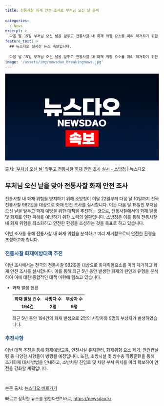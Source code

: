 ```yaml
---
title: 전통사찰 화재 안전 조사로 부처님 오신 날 준비

categories:
  - News
excerpt: >
  다음 달 15일 부처님 오신 날을 앞두고 전통사찰 내 화재 위험 요소를 미리 제거하기 위한 안전 조사가 실시…
feature_text: >
  ## 뉴스다오 실시간 뉴스 속보입니다.

  다음 달 15일 부처님 오신 날을 앞두고 전통사찰 내 화재 위험 요소를 미리 제거하기 위한 안전 조사가 실시…
image: '/assets/img/newsdao_breakingnews.jpg'
---
```


![뉴스다오 속보](/assets/img/newsdao_breakingnews.jpg)

<p>출처: <a href="https://newsdao.kr/3632" rel="dofollow">‘부처님 오신 날’ 앞두고 전통사찰 화재 안전 조사 실시 - 소방청</a> | 뉴스다오</p>

<h2 data-ke-size="size26">부처님 오신 날을 맞아 전통사찰 화재 안전 조사</h2>
전통사찰 내 화재 위험을 방지하기 위해 소방청이 이달 22일부터 다음 달 10일까지 전국 전통사찰 982곳을 대상으로 화재 안전 조사를 실시합니다. 이는 다음 달 15일인 부처님 오신 날을 앞두고 화재 예방을 위한 대책을 추진하는 것으로, 전통사찰에서의 화재 발생 및 화재로 인한 피해를 예방하기 위한 노력의 일환입니다. 소방청은 이를 통해 전통사찰 내 화재 위험을 최소화하고 안전한 환경을 조성하는 것을 목표로 하고 있습니다.

<p data-ke-size="size16">이번 조사를 통해 전통사찰 내 화재 위험을 분석하고 미리 제거함으로써 안전한 환경을 조성하고자 합니다.</p>

<h3><b><span style="color: #1a5490;">전통사찰 화재예방대책 추진</span></b></h3>
이번 조사에서는 전국의 전통사찰 982곳을 대상으로 화재위험요소를 미리 제거하고 화재 안전 조사를 실시합니다. 이를 통해 최근 5년 동안 발생한 화재의 원인과 유형을 분석하여 이에 대한 종합적인 대책 마련에 힘쓰고 있습니다.

<ul>
  <li>화재 발생 현황</li>
  <table>
    <tr>
      <td style="text-align: center; height: 17px;"><b>화재 발생 건수</b></td>
      <td style="text-align: center; height: 17px;"><b>사망자 수</b></td>
      <td style="text-align: center; height: 17px;"><b>부상자 수</b></td>
    </tr>
    <tr>
      <td style="text-align: center; height: 17px;"><b>194건</b></td>
      <td style="text-align: center; height: 17px;"><b>2명</b></td>
      <td style="text-align: center; height: 17px;"><b>9명</b></td>
    </tr>
  </table>
  <p data-ke-size="size16">최근 5년 동안 194건의 화재 발생으로 2명의 사망자와 9명의 부상자가 발생하였습니다.</p>
</ul>

<h3><b><span style="color: #1a5490;">추진사항</span></b></h3>
이번 대책 추진을 통해 화재예방교육, 안전시설 유지관리, 화재위험 요소 제거, 안전컨설팅 등 다양한 사항들이 병행될 예정입니다. 또한, 소방시설 및 방수총 작동훈련을 통해 초기화재 대처 방법을 안내하고, 소방차량 진입로 및 차량 부서 위치를 미리 확보하여 안전을 강화할 계획입니다.

<p data-ke-size="size16">&nbsp;</p>

본문 출처:
[뉴스다오 바로가기](https://newsdao.kr/3632) 

빠르고 정확한 뉴스를 원한다면? 바로, <a href="https://newsdao.kr" rel="dofollow">https://newsdao.kr</a>


